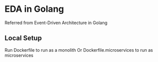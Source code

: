 # EDA in Golang
Referred from Event-Driven Architecture in Golang

## Local Setup
Run Dockerfile to run as a monolith
Or Dockerfile.microservices to run as microservices